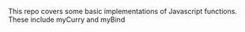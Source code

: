 This repo covers some basic implementations of Javascript functions. These include myCurry and myBind